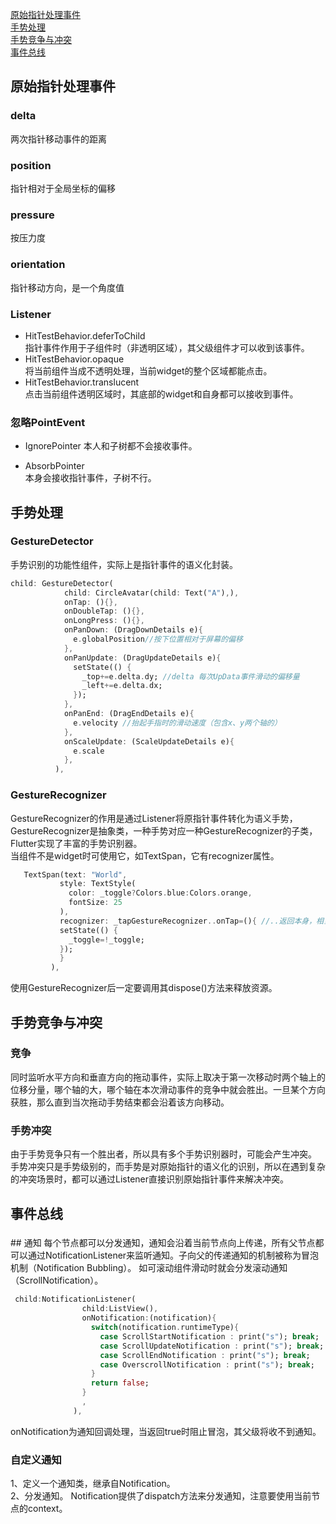
[原始指针处理事件](#1)   
[手势处理](#2)   
[手势竞争与冲突](#3)   
[事件总线](#4)   

<h3 id="1"></h3>

## 原始指针处理事件

### delta
两次指针移动事件的距离

### position
指针相对于全局坐标的偏移

### pressure
按压力度

### orientation
指针移动方向，是一个角度值

### Listener

- HitTestBehavior.deferToChild   
指针事件作用于子组件时（非透明区域），其父级组件才可以收到该事件。
- HitTestBehavior.opaque  
将当前组件当成不透明处理，当前widget的整个区域都能点击。
- HitTestBehavior.translucent  
点击当前组件透明区域时，其底部的widget和自身都可以接收到事件。

### 忽略PointEvent

- IgnorePointer
本人和子树都不会接收事件。

- AbsorbPointer  
本身会接收指针事件，子树不行。


<h3 id="2"></h3>

## 手势处理

### GestureDetector
手势识别的功能性组件，实际上是指针事件的语义化封装。

```dart
child: GestureDetector(
            child: CircleAvatar(child: Text("A"),),
            onTap: (){},
            onDoubleTap: (){},
            onLongPress: (){},
            onPanDown: (DragDownDetails e){
              e.globalPosition//按下位置相对于屏幕的偏移
            },
            onPanUpdate: (DragUpdateDetails e){
              setState(() {
                _top+=e.delta.dy; //delta 每次UpData事件滑动的偏移量
                _left+=e.delta.dx;
              });
            },
            onPanEnd: (DragEndDetails e){
              e.velocity //抬起手指时的滑动速度（包含x、y两个轴的）
            },
            onScaleUpdate: (ScaleUpdateDetails e){
              e.scale
            },
          ),

```

### GestureRecognizer
GestureRecognizer的作用是通过Listener将原指针事件转化为语义手势，GestureRecognizer是抽象类，一种手势对应一种GestureRecognizer的子类，Flutter实现了丰富的手势识别器。  
当组件不是widget时可使用它，如TextSpan，它有recognizer属性。

```dart
   TextSpan(text: "World",
           style: TextStyle(
             color: _toggle?Colors.blue:Colors.orange,
             fontSize: 25
           ),
           recognizer: _tapGestureRecognizer..onTap=(){ //..返回本身，相当于kotlin also
           setState(() {
             _toggle=!_toggle;
           });
           }
         ),

```
使用GestureRecognizer后一定要调用其dispose()方法来释放资源。


<h3 id="3"></h3>

## 手势竞争与冲突

### 竞争
同时监听水平方向和垂直方向的拖动事件，实际上取决于第一次移动时两个轴上的位移分量，哪个轴的大，哪个轴在本次滑动事件的竞争中就会胜出。一旦某个方向获胜，那么直到当次拖动手势结束都会沿着该方向移动。

### 手势冲突
由于手势竞争只有一个胜出者，所以具有多个手势识别器时，可能会产生冲突。  
手势冲突只是手势级别的，而手势是对原始指针的语义化的识别，所以在遇到复杂的冲突场景时，都可以通过Listener直接识别原始指针事件来解决冲突。


<h3 id="4"></h3>

## 事件总线


<h3 id="5"></h3>
## 通知
每个节点都可以分发通知，通知会沿着当前节点向上传递，所有父节点都可以通过NotificationListener来监听通知。子向父的传递通知的机制被称为冒泡机制（Notification Bubbling）。  
如可滚动组件滑动时就会分发滚动通知（ScrollNotification）。

```dart
 child:NotificationListener(
                child:ListView(),
                onNotification:(notification){
                  switch(notification.runtimeType){
                    case ScrollStartNotification : print("s"); break;
                    case ScrollUpdateNotification : print("s"); break;
                    case ScrollEndNotification : print("s"); break;
                    case OverscrollNotification : print("s"); break;
                  }
                  return false;
                } 
                ,
              ),
```

onNotification为通知回调处理，当返回true时阻止冒泡，其父级将收不到通知。

### 自定义通知
1、定义一个通知类，继承自Notification。  
2、分发通知。
Notification提供了dispatch方法来分发通知，注意要使用当前节点的context。
